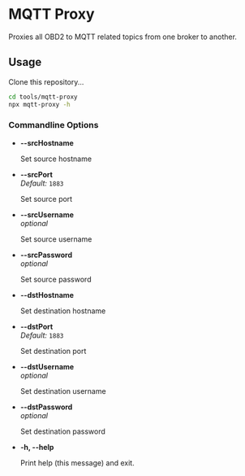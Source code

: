 # MQTT Proxy

Proxies all OBD2 to MQTT related topics from one broker to another. 

## Usage

Clone this repository...

```bash
cd tools/mqtt-proxy
npx mqtt-proxy -h
```

### Commandline Options

* **--srcHostname**<br />

  Set source hostname

* **--srcPort**<br />
  *Default:* `1883`<br />

  Set source port

* **--srcUsername**<br />
  *optional* 

  Set source username

* **--srcPassword**<br />
  *optional*
 
  Set source password

* **--dstHostname**<br />

  Set destination hostname

* **--dstPort**<br />
  *Default:* `1883`<br />

  Set destination port

* **--dstUsername**<br />
  *optional*

  Set destination username

* **--dstPassword**<br />
  *optional*

  Set destination password

* **-h, --help**<bbr />

  Print help (this message) and exit.
